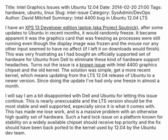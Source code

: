 Title: Intel Graphics Issues with Ubuntu 12.04
Date: 2014-02-20 21:00
Tags: hardware, ubuntu, linux
Slug: intel-issue
Category: SysAdmin/DevOps
Author: David Mitchell
Summary: Intel 4400 bug in Ubuntu 12.04 LTS

I have an [XPS 13 Developer edition laptop (aka Project Sputnick)][xps13], after 
some updates to Ubuntu in recent months, it would randomly freeze. It became apparent it 
was the graphics card that was freezing as processes were still running 
even though the display image was frozen and the mouse nor any other input
seemed to have no affect (if I left it on downloads would finish). 
This was very frustrating as I had bought an officially supported set of 
hardware for Ubuntu from Dell to eliminate these kind of hardware support 
headaches. Turns out the issue is a [known issue][issues] with Intel 4400 
graphics chipset and the old kernel. The solution was simple, 
get a more recent kernel, which means updating from the LTS 12.04 release 
of Ubuntu to a newer version. Since doing the update I've had only one freeze 
in almost a month.

I will say I am a bit disappointed with Dell and Ubuntu for letting this
issue continue. This is nearly unexcusable and the LTS version should be
the most stable and well supported, especially since it is what it comes with. 
This has made me lose work, and is a massive problem with an otherwise high 
quality set of hardware. Such a hard lock issue on a platform known for stability
on a widely available chipset should receive top priority and the fix should
have been back ported to the kernel used by 12.04 by the Ubuntu dev team.
 
[issues]: http://www.howtoeverything.net/linux/hardware/random-freezes-integrated-hd-4000-graphics
[xps13]: http://www.dell.com/us/business/p/xps-13-linux/pd
